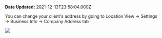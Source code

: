**Date Updated:** 2021-12-13T23:58:04.000Z

You can change your client's address by going to Location View -> Settings -> Business Info -> Company Address tab

  
![](https://s3.amazonaws.com/cdn.freshdesk.com/data/helpdesk/attachments/production/48170302702/original/ObChr8QKqX3F5hAbvPAhAGMPwUvp-Sbu5A.png?1639420074)